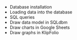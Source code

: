 - Database installation
- Loading data into the database
- SQL queries
- Draw data model in SQLdbm
- Draw charts in Google Sheets
- Draw graphs in KlipFolio